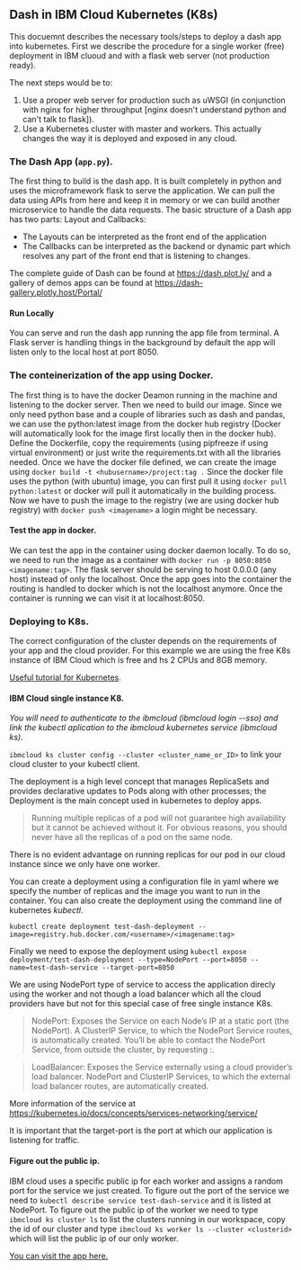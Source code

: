 ## Dash in IBM Cloud Kubernetes (K8s)

This docuemnt describes the necessary tools/steps to deploy a dash app into kubernetes. 
First we describe the procedure for a single worker (free) deployment in IBM cluoud and
with a flask web server (not production ready). 

The next steps would be to:
1. Use a proper web server for production such as uWSGI (in conjunction with nginx for higher 
throughput [nginx doesn't understand python and can't talk to flask]).
2. Use a Kubernetes cluster with master and workers. This actually changes the way it is 
deployed and exposed in any cloud. 

### The Dash App (```app.py```). 
The first thing to build is the dash app. It is built completely in python and uses the 
microframework flask to serve the application. 
We can pull the data using APIs from here and keep it in memory or we can build another 
microservice to handle the data requests. 
The basic structure of a Dash app has two parts: Layout and Callbacks:
- The Layouts can be interpreted as the front end of the application 
- The Callbacks can be interpreted as the backend or dynamic part which resolves any part 
of the front end that is listening to changes.

The complete guide of Dash can be found at https://dash.plot.ly/ and a gallery of demos apps
can be found at https://dash-gallery.plotly.host/Portal/

#### Run Locally 
You can serve and run the dash app running the app file from terminal. A Flask server is handling things in the background by default the app will listen only 
to the local host at port 8050.

### The conteinerization of the app using Docker. 
The first thing is to have the docker Deamon running in the machine and listening 
to the docker server. 
Then we need to build our image. Since we only need python base and a couple of 
libraries such as dash and pandas, we can use the python:latest image from the docker
hub registry (Docker will automatically look for the image first locally then in the docker hub).
Define the Dockerfile, copy the requirements (using pipfreeze if using virtual environment) or just write the requirements.txt with all the libraries needed. 
Once we have the docker file defined, we can create the image using ```docker build -t <hubusername>/project:tag .``` 
Since the docker file uses the python (with ubuntu) image, you can first pull it using ```docker pull python:latest``` or docker will pull it automatically in the building process.
Now we have to push the image to the registry (we are using docker hub registry) with ```docker push <imagename>``` a login might be necessary. 

#### Test the app in docker.
We can test the app in the container using docker daemon locally.
To do so, we need to run the image as a container with ```docker run -p 8050:8050 <imagename:tag>```. The flask server should be serving to host 0.0.0.0 (any host) 
instead of only the localhost. Once the app goes into the container the routing is handled to docker which is not the localhost anymore. 
Once the container is running we can visit it at localhost:8050. 

### Deploying to K8s. 
The correct configuration of the cluster depends on the requirements of your app and the cloud provider. 
For this example we are using the free K8s instance of IBM Cloud which is free and hs 2 CPUs and 8GB memory.

[Useful tutorial for Kubernetes](https://kubernetes.io/docs/tutorials/kubernetes-basics/deploy-app/deploy-interactive/).

#### IBM Cloud single instance K8.
_You will need to authenticate to the ibmcloud (ibmcloud login --sso) and link the kubectl aplication to the ibmcloud kubernetes service (ibmcloud ks)._

```ibmcloud ks cluster config --cluster <cluster_name_or_ID>``` to link your cloud cluster to your kubectl client. 

The deployment is a high level concept that manages ReplicaSets and provides declarative updates to Pods along with other processes; the Deployment is the main concept used in kubernetes to deploy apps. 

>Running multiple replicas of a pod will not guarantee high availability but it cannot be achieved without it. For obvious reasons, you should never have all the replicas of a pod on the same node.

There is no evident advantage on running replicas for our pod in our cloud instance since we only have one worker. 

You can create a deployment using a configuration file in yaml where we specify the number of replicas and the image you want to run in the container. You can also create the deployment using the command line of kubernetes _*kubectl*_. 

```kubectl create deployment test-dash-deployment --image=registry.hub.docker.com/<username>/<imagename:tag>```

Finally we need to expose the deployment using ```kubectl expose deployment/test-dash-deployment --type=NodePort --port=8050 --name=test-dash-service --target-port=8050```

We are using NodePort type of service to access the application direcly using the worker and not though a load balancer which all the cloud providers have but not for this special case of free single instance K8s.

>NodePort: Exposes the Service on each Node’s IP at a static port (the NodePort). A ClusterIP Service, to which the NodePort Service routes, is automatically created. You’ll be able to contact the NodePort Service, from outside the cluster, by requesting <NodeIP>:<NodePort>.

>LoadBalancer: Exposes the Service externally using a cloud provider’s load balancer. NodePort and ClusterIP Services, to which the external load balancer routes, are automatically created.

More information of the service at https://kubernetes.io/docs/concepts/services-networking/service/

It is important that the target-port is the port at which our application is listening for traffic.

#### Figure out the public ip. 
IBM cloud uses a specific public ip for each worker and assigns a random port for the service we just created. 
To figure out the port of the service we need to ```kubectl describe service test-dash-service``` and it is listed at NodePort.
To figure out the public ip of the worker we need to type ```ibmcloud ks cluster ls``` to list the clusters running in our workspace, copy the id of our cluster and type ```ibmcloud ks worker ls --cluster <clusterid>``` which will list the public ip of our only worker. 

[You can visit the app here.](http://184.172.250.9:32471/) 




